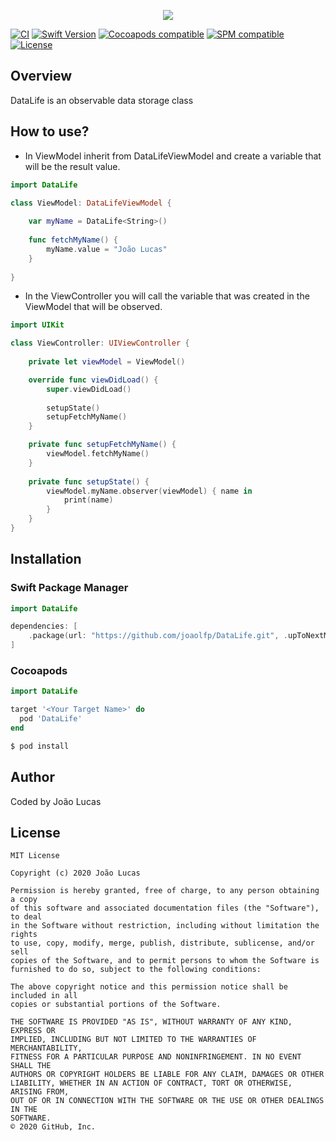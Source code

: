 <p align="center">
    <img src="https://github.com/joaolfp/DataLife/blob/master/logo/logo.png">
</p>

[![CI](https://github.com/heroesofcode/DataLife/actions/workflows/CI.yml/badge.svg)](https://github.com/heroesofcode/DataLife/actions/workflows/CI.yml)
[![Swift Version](https://img.shields.io/badge/Swift-5.0.x-orange.svg)]()
[![Cocoapods compatible](https://img.shields.io/cocoapods/v/DataLife.svg)](https://cocoapods.org/pods/DataLife)
[![SPM compatible](https://img.shields.io/badge/SPM-compatible-brightgreen)](https://swift.org/package-manager)
[![License](https://img.shields.io/github/license/joaolfp/ViewState.svg)](https://github.com/joaolfp/DataLife/blob/master/LICENSE)

## Overview

DataLife is an observable data storage class

## How to use?

- In ViewModel inherit from DataLifeViewModel and create a variable that will be the result value.

```swift
import DataLife

class ViewModel: DataLifeViewModel {
    
    var myName = DataLife<String>()
    
    func fetchMyName() {
        myName.value = "João Lucas"
    }
    
}
```
- In the ViewController you will call the variable that was created in the ViewModel that will be observed.

``` swift
import UIKit

class ViewController: UIViewController {
    
    private let viewModel = ViewModel()

    override func viewDidLoad() {
        super.viewDidLoad()
        
        setupState()
        setupFetchMyName()
    }

    private func setupFetchMyName() {
        viewModel.fetchMyName()
    }
    
    private func setupState() {
        viewModel.myName.observer(viewModel) { name in
            print(name)
        }
    }
}
```

## Installation

### Swift Package Manager

```swift
import DataLife
```

```swift
dependencies: [
    .package(url: "https://github.com/joaolfp/DataLife.git", .upToNextMajor(from: "1.0.4"))
]
```

### Cocoapods

```swift
import DataLife
```

```ruby
target '<Your Target Name>' do
  pod 'DataLife'
end
```

```bash
$ pod install
```

## Author
Coded by João Lucas

## License

```
MIT License

Copyright (c) 2020 João Lucas

Permission is hereby granted, free of charge, to any person obtaining a copy
of this software and associated documentation files (the "Software"), to deal
in the Software without restriction, including without limitation the rights
to use, copy, modify, merge, publish, distribute, sublicense, and/or sell
copies of the Software, and to permit persons to whom the Software is
furnished to do so, subject to the following conditions:

The above copyright notice and this permission notice shall be included in all
copies or substantial portions of the Software.

THE SOFTWARE IS PROVIDED "AS IS", WITHOUT WARRANTY OF ANY KIND, EXPRESS OR
IMPLIED, INCLUDING BUT NOT LIMITED TO THE WARRANTIES OF MERCHANTABILITY,
FITNESS FOR A PARTICULAR PURPOSE AND NONINFRINGEMENT. IN NO EVENT SHALL THE
AUTHORS OR COPYRIGHT HOLDERS BE LIABLE FOR ANY CLAIM, DAMAGES OR OTHER
LIABILITY, WHETHER IN AN ACTION OF CONTRACT, TORT OR OTHERWISE, ARISING FROM,
OUT OF OR IN CONNECTION WITH THE SOFTWARE OR THE USE OR OTHER DEALINGS IN THE
SOFTWARE.
© 2020 GitHub, Inc.
```

